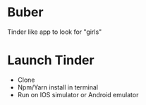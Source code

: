 # Buber
Tinder like app to look for "girls"

# Launch Tinder
- Clone
- Npm/Yarn install in terminal
- Run on IOS simulator or Android emulator
